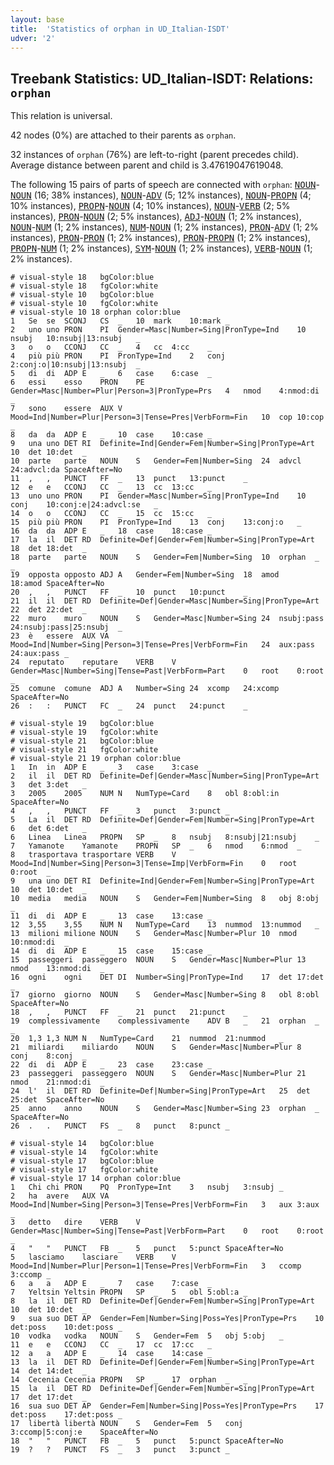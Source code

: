 ```yaml
---
layout: base
title:  'Statistics of orphan in UD_Italian-ISDT'
udver: '2'
---
```


## Treebank Statistics: UD_Italian-ISDT: Relations: `orphan`

This relation is universal.

42 nodes (0%) are attached to their parents as `orphan`.

32 instances of `orphan` (76%) are left-to-right (parent precedes child).
Average distance between parent and child is 3.47619047619048.

The following 15 pairs of parts of speech are connected with `orphan`: <tt><a href="it_isdt-pos-NOUN.html">NOUN</a></tt>-<tt><a href="it_isdt-pos-NOUN.html">NOUN</a></tt> (16; 38% instances), <tt><a href="it_isdt-pos-NOUN.html">NOUN</a></tt>-<tt><a href="it_isdt-pos-ADV.html">ADV</a></tt> (5; 12% instances), <tt><a href="it_isdt-pos-NOUN.html">NOUN</a></tt>-<tt><a href="it_isdt-pos-PROPN.html">PROPN</a></tt> (4; 10% instances), <tt><a href="it_isdt-pos-PROPN.html">PROPN</a></tt>-<tt><a href="it_isdt-pos-NOUN.html">NOUN</a></tt> (4; 10% instances), <tt><a href="it_isdt-pos-NOUN.html">NOUN</a></tt>-<tt><a href="it_isdt-pos-VERB.html">VERB</a></tt> (2; 5% instances), <tt><a href="it_isdt-pos-PRON.html">PRON</a></tt>-<tt><a href="it_isdt-pos-NOUN.html">NOUN</a></tt> (2; 5% instances), <tt><a href="it_isdt-pos-ADJ.html">ADJ</a></tt>-<tt><a href="it_isdt-pos-NOUN.html">NOUN</a></tt> (1; 2% instances), <tt><a href="it_isdt-pos-NOUN.html">NOUN</a></tt>-<tt><a href="it_isdt-pos-NUM.html">NUM</a></tt> (1; 2% instances), <tt><a href="it_isdt-pos-NUM.html">NUM</a></tt>-<tt><a href="it_isdt-pos-NOUN.html">NOUN</a></tt> (1; 2% instances), <tt><a href="it_isdt-pos-PRON.html">PRON</a></tt>-<tt><a href="it_isdt-pos-ADV.html">ADV</a></tt> (1; 2% instances), <tt><a href="it_isdt-pos-PRON.html">PRON</a></tt>-<tt><a href="it_isdt-pos-PRON.html">PRON</a></tt> (1; 2% instances), <tt><a href="it_isdt-pos-PRON.html">PRON</a></tt>-<tt><a href="it_isdt-pos-PROPN.html">PROPN</a></tt> (1; 2% instances), <tt><a href="it_isdt-pos-PROPN.html">PROPN</a></tt>-<tt><a href="it_isdt-pos-NUM.html">NUM</a></tt> (1; 2% instances), <tt><a href="it_isdt-pos-SYM.html">SYM</a></tt>-<tt><a href="it_isdt-pos-NOUN.html">NOUN</a></tt> (1; 2% instances), <tt><a href="it_isdt-pos-VERB.html">VERB</a></tt>-<tt><a href="it_isdt-pos-NOUN.html">NOUN</a></tt> (1; 2% instances).


~~~ conllu
# visual-style 18	bgColor:blue
# visual-style 18	fgColor:white
# visual-style 10	bgColor:blue
# visual-style 10	fgColor:white
# visual-style 10 18 orphan	color:blue
1	Se	se	SCONJ	CS	_	10	mark	10:mark	_
2	uno	uno	PRON	PI	Gender=Masc|Number=Sing|PronType=Ind	10	nsubj	10:nsubj|13:nsubj	_
3	o	o	CCONJ	CC	_	4	cc	4:cc	_
4	più	più	PRON	PI	PronType=Ind	2	conj	2:conj:o|10:nsubj|13:nsubj	_
5	di	di	ADP	E	_	6	case	6:case	_
6	essi	esso	PRON	PE	Gender=Masc|Number=Plur|Person=3|PronType=Prs	4	nmod	4:nmod:di	_
7	sono	essere	AUX	V	Mood=Ind|Number=Plur|Person=3|Tense=Pres|VerbForm=Fin	10	cop	10:cop	_
8	da	da	ADP	E	_	10	case	10:case	_
9	una	uno	DET	RI	Definite=Ind|Gender=Fem|Number=Sing|PronType=Art	10	det	10:det	_
10	parte	parte	NOUN	S	Gender=Fem|Number=Sing	24	advcl	24:advcl:da	SpaceAfter=No
11	,	,	PUNCT	FF	_	13	punct	13:punct	_
12	e	e	CCONJ	CC	_	13	cc	13:cc	_
13	uno	uno	PRON	PI	Gender=Masc|Number=Sing|PronType=Ind	10	conj	10:conj:e|24:advcl:se	_
14	o	o	CCONJ	CC	_	15	cc	15:cc	_
15	più	più	PRON	PI	PronType=Ind	13	conj	13:conj:o	_
16	da	da	ADP	E	_	18	case	18:case	_
17	la	il	DET	RD	Definite=Def|Gender=Fem|Number=Sing|PronType=Art	18	det	18:det	_
18	parte	parte	NOUN	S	Gender=Fem|Number=Sing	10	orphan	_	_
19	opposta	opposto	ADJ	A	Gender=Fem|Number=Sing	18	amod	18:amod	SpaceAfter=No
20	,	,	PUNCT	FF	_	10	punct	10:punct	_
21	il	il	DET	RD	Definite=Def|Gender=Masc|Number=Sing|PronType=Art	22	det	22:det	_
22	muro	muro	NOUN	S	Gender=Masc|Number=Sing	24	nsubj:pass	24:nsubj:pass|25:nsubj	_
23	è	essere	AUX	VA	Mood=Ind|Number=Sing|Person=3|Tense=Pres|VerbForm=Fin	24	aux:pass	24:aux:pass	_
24	reputato	reputare	VERB	V	Gender=Masc|Number=Sing|Tense=Past|VerbForm=Part	0	root	0:root	_
25	comune	comune	ADJ	A	Number=Sing	24	xcomp	24:xcomp	SpaceAfter=No
26	:	:	PUNCT	FC	_	24	punct	24:punct	_

~~~


~~~ conllu
# visual-style 19	bgColor:blue
# visual-style 19	fgColor:white
# visual-style 21	bgColor:blue
# visual-style 21	fgColor:white
# visual-style 21 19 orphan	color:blue
1	In	in	ADP	E	_	3	case	3:case	_
2	il	il	DET	RD	Definite=Def|Gender=Masc|Number=Sing|PronType=Art	3	det	3:det	_
3	2005	2005	NUM	N	NumType=Card	8	obl	8:obl:in	SpaceAfter=No
4	,	,	PUNCT	FF	_	3	punct	3:punct	_
5	La	il	DET	RD	Definite=Def|Gender=Fem|Number=Sing|PronType=Art	6	det	6:det	_
6	Linea	Linea	PROPN	SP	_	8	nsubj	8:nsubj|21:nsubj	_
7	Yamanote	Yamanote	PROPN	SP	_	6	nmod	6:nmod	_
8	trasportava	trasportare	VERB	V	Mood=Ind|Number=Sing|Person=3|Tense=Imp|VerbForm=Fin	0	root	0:root	_
9	una	uno	DET	RI	Definite=Ind|Gender=Fem|Number=Sing|PronType=Art	10	det	10:det	_
10	media	media	NOUN	S	Gender=Fem|Number=Sing	8	obj	8:obj	_
11	di	di	ADP	E	_	13	case	13:case	_
12	3,55	3,55	NUM	N	NumType=Card	13	nummod	13:nummod	_
13	milioni	milione	NOUN	S	Gender=Masc|Number=Plur	10	nmod	10:nmod:di	_
14	di	di	ADP	E	_	15	case	15:case	_
15	passeggeri	passeggero	NOUN	S	Gender=Masc|Number=Plur	13	nmod	13:nmod:di	_
16	ogni	ogni	DET	DI	Number=Sing|PronType=Ind	17	det	17:det	_
17	giorno	giorno	NOUN	S	Gender=Masc|Number=Sing	8	obl	8:obl	SpaceAfter=No
18	,	,	PUNCT	FF	_	21	punct	21:punct	_
19	complessivamente	complessivamente	ADV	B	_	21	orphan	_	_
20	1,3	1,3	NUM	N	NumType=Card	21	nummod	21:nummod	_
21	miliardi	miliardo	NOUN	S	Gender=Masc|Number=Plur	8	conj	8:conj	_
22	di	di	ADP	E	_	23	case	23:case	_
23	passeggeri	passeggero	NOUN	S	Gender=Masc|Number=Plur	21	nmod	21:nmod:di	_
24	l'	il	DET	RD	Definite=Def|Number=Sing|PronType=Art	25	det	25:det	SpaceAfter=No
25	anno	anno	NOUN	S	Gender=Masc|Number=Sing	23	orphan	_	SpaceAfter=No
26	.	.	PUNCT	FS	_	8	punct	8:punct	_

~~~


~~~ conllu
# visual-style 14	bgColor:blue
# visual-style 14	fgColor:white
# visual-style 17	bgColor:blue
# visual-style 17	fgColor:white
# visual-style 17 14 orphan	color:blue
1	Chi	chi	PRON	PQ	PronType=Int	3	nsubj	3:nsubj	_
2	ha	avere	AUX	VA	Mood=Ind|Number=Sing|Person=3|Tense=Pres|VerbForm=Fin	3	aux	3:aux	_
3	detto	dire	VERB	V	Gender=Masc|Number=Sing|Tense=Past|VerbForm=Part	0	root	0:root	_
4	"	"	PUNCT	FB	_	5	punct	5:punct	SpaceAfter=No
5	lasciamo	lasciare	VERB	V	Mood=Ind|Number=Plur|Person=1|Tense=Pres|VerbForm=Fin	3	ccomp	3:ccomp	_
6	a	a	ADP	E	_	7	case	7:case	_
7	Yeltsin	Yeltsin	PROPN	SP	_	5	obl	5:obl:a	_
8	la	il	DET	RD	Definite=Def|Gender=Fem|Number=Sing|PronType=Art	10	det	10:det	_
9	sua	suo	DET	AP	Gender=Fem|Number=Sing|Poss=Yes|PronType=Prs	10	det:poss	10:det:poss	_
10	vodka	vodka	NOUN	S	Gender=Fem	5	obj	5:obj	_
11	e	e	CCONJ	CC	_	17	cc	17:cc	_
12	a	a	ADP	E	_	14	case	14:case	_
13	la	il	DET	RD	Definite=Def|Gender=Fem|Number=Sing|PronType=Art	14	det	14:det	_
14	Cecenia	Cecenia	PROPN	SP	_	17	orphan	_	_
15	la	il	DET	RD	Definite=Def|Gender=Fem|Number=Sing|PronType=Art	17	det	17:det	_
16	sua	suo	DET	AP	Gender=Fem|Number=Sing|Poss=Yes|PronType=Prs	17	det:poss	17:det:poss	_
17	libertà	libertà	NOUN	S	Gender=Fem	5	conj	3:ccomp|5:conj:e	SpaceAfter=No
18	"	"	PUNCT	FB	_	5	punct	5:punct	SpaceAfter=No
19	?	?	PUNCT	FS	_	3	punct	3:punct	_

~~~


